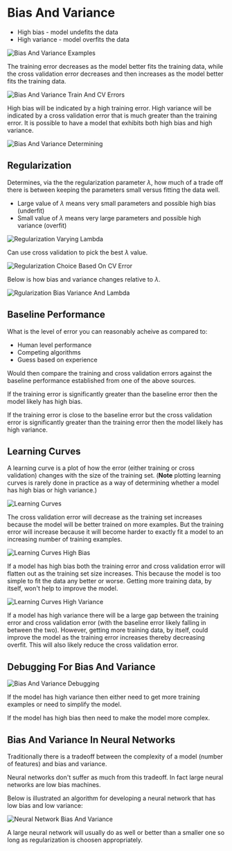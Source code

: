 # Bias And Variance

- High bias - model undefits the data
- High variance - model overfits the data

![Bias And Variance Examples](/BiasAndVarianceEx.PNG 'Bias and variance examples')

The training error decreases as the model better fits the training data, while the cross validation error decreases and then increases as the model better fits the training data.

![Bias And Variance Train And CV Errors](/BiasAndVarianceTrainAndCVErrors.PNG 'Bias and variance as a function of training and cross validation errors')

High bias will be indicated by a high training error. High variance will be indicated by a cross validation error that is much greater than the training error. It is possible to have a model that exhibits both high bias and high variance.

![Bias And Variance Determining](/BiasAndVarianceDetermining.PNG 'Determining bias and variance')

## Regularization

Determines, via the the regularization parameter $\lambda$, how much of a trade off there is between keeping the parameters small versus fitting the data well.

- Large value of $\lambda$ means very small parameters and possible high bias (underfit)
- Small value of $\lambda$ means very large parameters and possible high variance (overfit)

![Regularization Varying Lambda](/RegularizationVaryLamba.PNG 'Regularization with different lambdas')

Can use cross validation to pick the best $\lambda$ value.

![Regularization Choice Based On CV Error](/RegularizationChoiceCVError.PNG 'Choosing a lambda based on cross validation error')

Below is how bias and variance changes relative to $\lambda$.

![Rgularization Bias Variance And Lambda](/RegularizationBiasVarianceLambda.PNG 'Bias and variance as a funciton of lambda')

## Baseline Performance

What is the level of error you can reasonably acheive as compared to:

- Human level performance
- Competing algorithms
- Guess based on experience

Would then compare the training and cross validation errors against the baseline performance established from one of the above sources.

If the training error is significantly greater than the baseline error then the model likely has high bias.

If the training error is close to the baseline error but the cross validation error is significantly greater than the training error then the model likely has high variance.

## Learning Curves

A learning curve is a plot of how the error (either training or cross validation) changes with the size of the training set. (**Note** plotting learning curves is rarely done in practice as a way of determining whether a model has high bias or high variance.)

![Learning Curves](/LearningCurves.PNG 'Learning curves')

The cross validation error will decrease as the training set increases because the model will be better trained on more examples. But the training error will increase because it will become harder to exactly fit a model to an increasing number of training examples.

![Learning Curves High Bias](/LearningCurvesHighBias.PNG 'Learning cureves showing high bias')

If a model has high bias both the training error and cross validation error will flatten out as the training set size increases. This because the model is too simple to fit the data any better or worse. Getting more training data, by itself, won't help to improve the model.

![Learning Curves High Variance](/LearningCurvesHighVariance.PNG 'Learning curves showing high variance')

If a model has high variance there will be a large gap between the training error and cross validation error (with the baseline error likely falling in between the two). However, getting more training data, by itself, could improve the model as the training error increases thereby decreasing overfit. This will also likely reduce the cross validation error.

## Debugging For Bias And Variance

![Bias And Variance Debugging](/BiasAndVarianceDebugging.PNG 'Debugging for bias and variance')

If the model has high variance then either need to get more training examples or need to simplify the model.

If the model has high bias then need to make the model more complex.

## Bias And Variance In Neural Networks

Traditionally there is a tradeoff between the complexity of a model (number of features) and bias and variance.

Neural networks don't suffer as much from this tradeoff. In fact large neural networks are low bias machines.

Below is illustrated an algorithm for developing a neural network that has low bias and low variance:

![Neural Network Bias And Variance](/NeuralNetworkBiasAndVariance.PNG 'Neural network development algorithm for bias and variance')

A large neural network will usually do as well or better than a smaller one so long as regularization is choosen appropriately.
